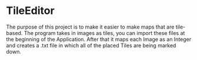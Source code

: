 # TileEditor
The purpose of this project is to make it easier to make maps that are tile-based.
The program takes in images as tiles, you can import these files at the beginning of the Application.
After that it maps each Image as an Integer and creates a .txt file in which all of the placed Tiles
are being marked down.
